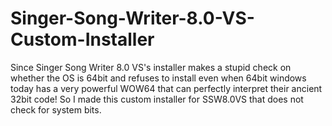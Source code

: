 # Singer-Song-Writer-8.0-VS-Custom-Installer
Since Singer Song Writer 8.0 VS's installer makes a stupid check on whether the OS is 64bit and refuses to install even when 64bit windows today has a very powerful WOW64 that can perfectly interpret their ancient 32bit code! So I made this custom installer for SSW8.0VS that does not check for system bits. 
